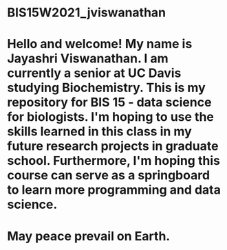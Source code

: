 # BIS15W2021_jviswanathan

# Hello and welcome! My name is Jayashri Viswanathan. I am currently a senior at UC Davis studying Biochemistry. This is my repository for BIS 15 - data science for biologists. I'm hoping to use the skills learned in this class in my future research projects in graduate school. Furthermore, I'm hoping this course can serve as a springboard to learn more programming and data science. 

# May peace prevail on Earth. 
